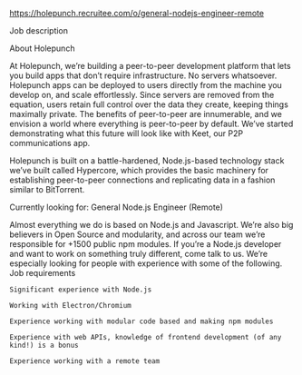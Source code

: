 https://holepunch.recruitee.com/o/general-nodejs-engineer-remote

Job description

About Holepunch

At Holepunch, we’re building a peer-to-peer development platform that lets you build apps that don’t require infrastructure. No servers whatsoever. Holepunch apps can be deployed to users directly from the machine you develop on, and scale effortlessly. Since servers are removed from the equation, users retain full control over the data they create, keeping things maximally private. The benefits of peer-to-peer are innumerable, and we envision a world where everything is peer-to-peer by default. We’ve started demonstrating what this future will look like with Keet, our P2P communications app.

Holepunch is built on a battle-hardened, Node.js-based technology stack we’ve built called Hypercore, which provides the basic machinery for establishing peer-to-peer connections and replicating data in a fashion similar to BitTorrent.

Currently looking for:
General Node.js Engineer (Remote)

Almost everything we do is based on Node.js and Javascript. We’re also big believers in Open Source and modularity, and across our team we’re responsible for +1500 public npm modules. If you’re a Node.js developer and want to work on something truly different, come talk to us. We’re especially looking for people with experience with some of the following.
Job requirements

    Significant experience with Node.js

    Working with Electron/Chromium

    Experience working with modular code based and making npm modules

    Experience with web APIs, knowledge of frontend development (of any kind!) is a bonus

    Experience working with a remote team